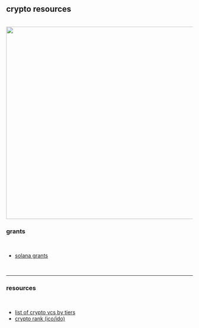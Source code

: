 ## crypto resources

<br>

<img width="519"  src="https://user-images.githubusercontent.com/126850716/224381592-39fe65d1-76e8-4ced-a52a-4db499f06319.png">

<br>


### grants

<br>

* [solana grants](https://solana.org/grants)

<br>

---


### resources

<br>

* [list of crypto vcs by tiers](https://docs.google.com/spreadsheets/d/1saqKNeo9pSl-m_Xa9jVpFyPfg8faCXn6lZ3TEtTKz5Y/edit#gid=0)
* [crypto rank (ico/ido)](https://cryptorank.io/)
